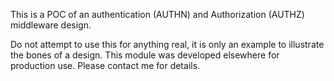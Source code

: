 This is a POC of an authentication (AUTHN) and Authorization (AUTHZ) middleware design.

Do not attempt to use this for anything real, it is only an example to illustrate the bones of a design.
This module was developed elsewhere for production use. Please contact me for details.

